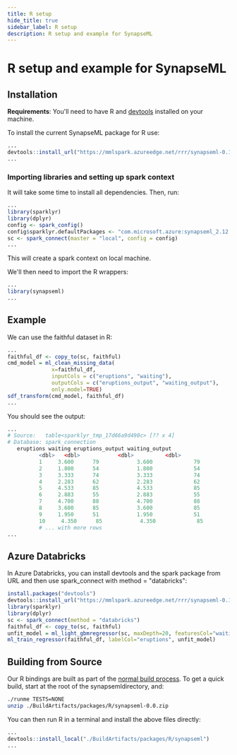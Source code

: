 ```yaml
---
title: R setup
hide_title: true
sidebar_label: R setup
description: R setup and example for SynapseML
---
```



# R setup and example for SynapseML

## Installation

**Requirements**: You'll need to have R and
[devtools](https://github.com/hadley/devtools) installed on your
machine.

To install the current SynapseML package for R use:

```R
...
devtools::install_url("https://mmlspark.azureedge.net/rrr/synapseml-0.11.1.zip")
...
```

### Importing libraries and setting up spark context

It will take some time to install all dependencies.  Then, run:

```R
...
library(sparklyr)
library(dplyr)
config <- spark_config()
config$sparklyr.defaultPackages <- "com.microsoft.azure:synapseml_2.12:0.11.1"
sc <- spark_connect(master = "local", config = config)
...
```

This will create a spark context on local machine.

We'll then need to import the R wrappers:

```R
...
library(synapseml)
...
```

## Example

We can use the faithful dataset in R:

```R
...
faithful_df <- copy_to(sc, faithful)
cmd_model = ml_clean_missing_data(
              x=faithful_df,
              inputCols = c("eruptions", "waiting"),
              outputCols = c("eruptions_output", "waiting_output"),
              only.model=TRUE)
sdf_transform(cmd_model, faithful_df)
...
```

You should see the output:

```R
...
# Source:   table<sparklyr_tmp_17d66a9d490c> [?? x 4]
# Database: spark_connection
   eruptions waiting eruptions_output waiting_output
          <dbl>   <dbl>            <dbl>          <dbl>
          1     3.600      79            3.600             79
          2     1.800      54            1.800             54
          3     3.333      74            3.333             74
          4     2.283      62            2.283             62
          5     4.533      85            4.533             85
          6     2.883      55            2.883             55
          7     4.700      88            4.700             88
          8     3.600      85            3.600             85
          9     1.950      51            1.950             51
          10     4.350      85            4.350             85
          # ... with more rows
...
```

## Azure Databricks

In Azure Databricks, you can install devtools and the spark package from URL
and then use spark_connect with method = "databricks":

```R
install.packages("devtools")
devtools::install_url("https://mmlspark.azureedge.net/rrr/synapseml-0.11.1.zip")
library(sparklyr)
library(dplyr)
sc <- spark_connect(method = "databricks")
faithful_df <- copy_to(sc, faithful)
unfit_model = ml_light_gbmregressor(sc, maxDepth=20, featuresCol="waiting", labelCol="eruptions", numIterations=10, unfit.model=TRUE)
ml_train_regressor(faithful_df, labelCol="eruptions", unfit_model)
```

## Building from Source

Our R bindings are built as part of the [normal build
process](developer-readme.md).  To get a quick build, start at the root
of the synapsemldirectory, and:

```bash
./runme TESTS=NONE
unzip ./BuildArtifacts/packages/R/synapseml-0.0.zip
```

You can then run R in a terminal and install the above files directly:

```R
...
devtools::install_local("./BuildArtifacts/packages/R/synapseml")
...
```
